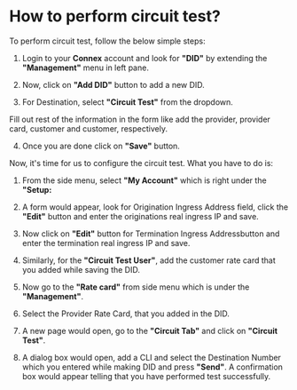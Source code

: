 # How to perform circuit test?

To perform circuit test, follow the below simple steps:

1.	Login to your **Connex** account and look for **"DID"** by extending the **"Management"** menu in left pane.
 

2.	Now, click on **"Add DID"** button to add a new DID.

 
3.	For Destination, select **"Circuit Test"** from the dropdown.
 
Fill out rest of the information in the form like add the provider, provider card, customer and customer, respectively. 
 
4.	Once you are done click on **"Save"** button.


Now, it's time for us to configure the circuit test. What you have to do is:

1.	From the side menu, select **"My Account"** which is right under the **"Setup:**
 
2.	A form would appear, look for Origination Ingress Address field, click the **"Edit"** button and enter the originations real ingress IP and save.

3.	Now click on **"Edit"** button for Termination Ingress Addressbutton and enter the termination real ingress IP and save.

4.	Similarly, for the **"Circuit Test User"**, add the customer rate card that you added while saving the DID.


 
5.	Now go to the **"Rate card"** from side menu which is under the **"Management"**.
 

6.	Select the Provider Rate Card, that you added in the DID.
 
7.	A new page would open, go to the **"Circuit Tab"** and click on **"Circuit Test"**. 

 
8.	A dialog box would open, add a CLI and select the Destination Number which you entered while making DID and press **"Send"**. A confirmation box would appear telling that you have performed test successfully.

 


